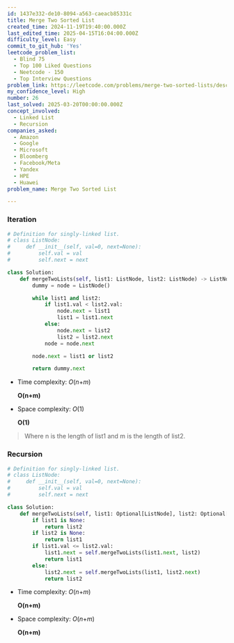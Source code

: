 ```yaml
---
id: 1437e332-de10-8094-a563-caeacb85331c
title: Merge Two Sorted List
created_time: 2024-11-19T19:40:00.000Z
last_edited_time: 2025-04-15T16:04:00.000Z
difficulty_level: Easy
commit_to_git_hub: 'Yes'
leetcode_problem_list:
  - Blind 75
  - Top 100 Liked Questions
  - Neetcode - 150
  - Top Interview Questions
problem_link: https://leetcode.com/problems/merge-two-sorted-lists/description/
my_confidence_level: High
number: 26
last_solved: 2025-03-20T00:00:00.000Z
concept_involved:
  - Linked List
  - Recursion
companies_asked:
  - Amazon
  - Google
  - Microsoft
  - Bloomberg
  - Facebook/Meta
  - Yandex
  - HPE
  - Huawei
problem_name: Merge Two Sorted List

---
```


### Iteration

```python
# Definition for singly-linked list.
# class ListNode:
#     def __init__(self, val=0, next=None):
#         self.val = val
#         self.next = next

class Solution:
    def mergeTwoLists(self, list1: ListNode, list2: ListNode) -> ListNode:
        dummy = node = ListNode()

        while list1 and list2:
            if list1.val < list2.val:
                node.next = list1
                list1 = list1.next
            else:
                node.next = list2
                list2 = list2.next
            node = node.next

        node.next = list1 or list2

        return dummy.next
```

*   Time complexity: *O*(*n*+*m*)

    **O(n+m)**

*   Space complexity: *O*(1)

    **O(1)**

> Where n is the length of list1 and m is the length of list2.

### Recursion

```python
# Definition for singly-linked list.
# class ListNode:
#     def __init__(self, val=0, next=None):
#         self.val = val
#         self.next = next

class Solution:
    def mergeTwoLists(self, list1: Optional[ListNode], list2: Optional[ListNode]) -> Optional[ListNode]:
        if list1 is None:
            return list2
        if list2 is None:
            return list1
        if list1.val <= list2.val:
            list1.next = self.mergeTwoLists(list1.next, list2)
            return list1
        else:
            list2.next = self.mergeTwoLists(list1, list2.next)
            return list2
```

*   Time complexity: *O*(*n*+*m*)

    **O(n+m)**

*   Space complexity: *O*(*n*+*m*)

    **O(n+m)**
